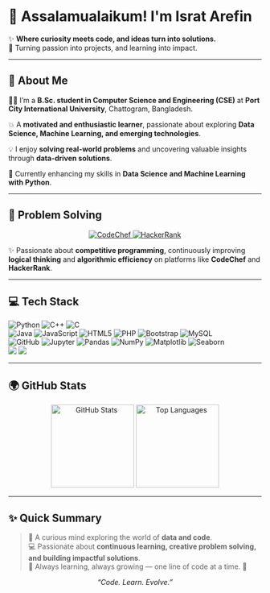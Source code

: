 # 🧕 Assalamualaikum! I'm Israt Arefin
✨ **Where curiosity meets code, and ideas turn into solutions.**  
💫 Turning passion into projects, and learning into impact.

---

## 💫 About Me

👩‍🎓 I’m a **B.Sc. student in Computer Science and Engineering (CSE)** at **Port City International University**, Chattogram, Bangladesh.  

💥 A **motivated and enthusiastic learner**, passionate about exploring **Data Science, Machine Learning, and emerging technologies**.  

💡 I enjoy **solving real-world problems** and uncovering valuable insights through **data-driven solutions**.  

🚀 Currently enhancing my skills in **Data Science and Machine Learning with Python**.

---

## 🧠 Problem Solving

<p align="center">
  <a href="https://www.codechef.com/users/israt_arefin" target="_blank">
    <img src="https://img.shields.io/badge/CodeChef-5B4638?style=for-the-badge&logo=codechef&logoColor=white" alt="CodeChef"/>
  </a>
  <a href="https://www.hackerrank.com/profile/israt_arefin" target="_blank">
    <img src="https://img.shields.io/badge/HackerRank-2EC866?style=for-the-badge&logo=hackerrank&logoColor=white" alt="HackerRank"/>
  </a>
</p>

✨ Passionate about **competitive programming**, continuously improving **logical thinking** and **algorithmic efficiency** on platforms like **CodeChef** and **HackerRank**.

---

## 💻 Tech Stack

<p align="center">
  
![Python](https://img.shields.io/badge/python-3670A0?style=for-the-badge&logo=python&logoColor=ffdd54)
![C++](https://img.shields.io/badge/C++-00599C?style=for-the-badge&logo=c%2B%2B&logoColor=white)
![C](https://img.shields.io/badge/c-%2300599C.svg?style=for-the-badge&logo=c&logoColor=white)  
![Java](https://img.shields.io/badge/java-%23ED8B00.svg?style=for-the-badge&logo=openjdk&logoColor=white)
![JavaScript](https://img.shields.io/badge/javascript-%23323330.svg?style=for-the-badge&logo=javascript&logoColor=%23F7DF1E)
![HTML5](https://img.shields.io/badge/html5-%23E34F26.svg?style=for-the-badge&logo=html5&logoColor=white)
![PHP](https://img.shields.io/badge/php-%23777BB4.svg?style=for-the-badge&logo=php&logoColor=white)
![Bootstrap](https://img.shields.io/badge/bootstrap-%238511FA.svg?style=for-the-badge&logo=bootstrap&logoColor=white)
![MySQL](https://img.shields.io/badge/mysql-4479A1.svg?style=for-the-badge&logo=mysql&logoColor=white)  
![GitHub](https://img.shields.io/badge/github-%23121011.svg?style=for-the-badge&logo=github&logoColor=white)
![Jupyter](https://img.shields.io/badge/Jupyter-%23F37626.svg?style=for-the-badge&logo=Jupyter&logoColor=white)
![Pandas](https://img.shields.io/badge/pandas-%23150458.svg?style=for-the-badge&logo=pandas&logoColor=white)
![NumPy](https://img.shields.io/badge/numpy-%23013243.svg?style=for-the-badge&logo=numpy&logoColor=white)
![Matplotlib](https://img.shields.io/badge/matplotlib-ffffff.svg?style=for-the-badge&logo=matplotlib&logoColor=black)
![Seaborn](https://img.shields.io/badge/seaborn-4B8BBE.svg?style=for-the-badge&logo=seaborn&logoColor=white)  
<img src="https://img.shields.io/badge/Arduino-00979D?style=for-the-badge&logo=arduino&logoColor=white">
<img src="https://img.shields.io/badge/ML%20Algorithms-F9A825?style=for-the-badge&logo=algorithmia&logoColor=white">

</p>

---


## 🌍 GitHub Stats

<p align="center">
  <img src="https://github-readme-stats.vercel.app/api?username=IsratAfrin826&show_icons=true&theme=tokyonight" alt="GitHub Stats" height="165">
  <img src="https://github-readme-stats.vercel.app/api/top-langs/?username=IsratAfrin826&layout=compact&theme=tokyonight" alt="Top Languages" height="165">
</p>

---

## ✨ Quick Summary

> 💫 A curious mind exploring the world of **data and code**.  
> 💻 Passionate about **continuous learning, creative problem solving, and building impactful solutions**.  
> 🌱 Always learning, always growing — one line of code at a time. 🚀  

<p align="center">
  <i>“Code. Learn. Evolve.”</i>
</p>


